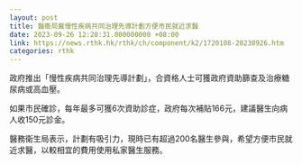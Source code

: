 ```yaml
---
layout: post
title: 醫衞局冀慢性疾病共同治理先導計劃方便市民就近求醫
date: 2023-09-26 12:28:31.000000000 +08:00
link: https://news.rthk.hk/rthk/ch/component/k2/1720108-20230926.htm
categories: rthk
---
```


政府推出「慢性疾病共同治理先導計劃」，合資格人士可獲政府資助篩查及治療糖尿病或高血壓。

如果市民確診，每年最多可獲6次資助診症，政府每次補貼166元，建議醫生向病人收150元診金。

醫務衞生局表示，計劃有吸引力，現時已有超過200名醫生參與，希望方便市民就近求醫，以較相宜的費用使用私家醫生服務。
